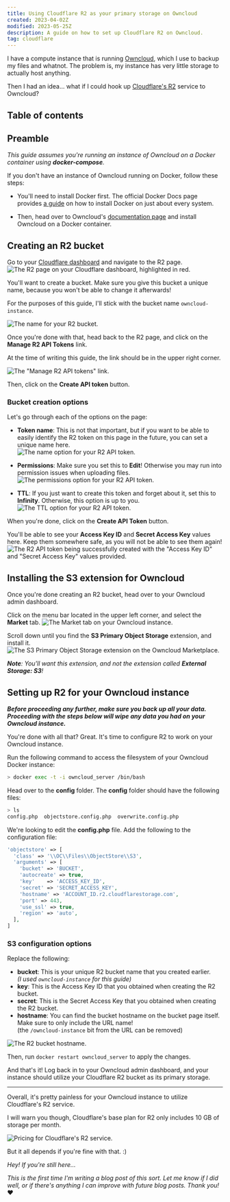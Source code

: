 ```yaml
---
title: Using Cloudflare R2 as your primary storage on Owncloud
created: 2023-04-02Z
modified: 2023-05-25Z
description: A guide on how to set up Cloudflare R2 on Owncloud.
tag: cloudflare
---
```


I have a compute instance that is running [Owncloud][owncloud], which I use to backup my files and whatnot. The problem
is, my instance has very little storage to actually host anything.

Then I had an idea... what if I could hook up [Cloudflare's R2][r2] service to Owncloud?

[owncloud]: https://owncloud.com 'Owncloud'
[r2]: https://www.cloudflare.com/products/r2/ 'R2 home page'

## Table of contents

## Preamble

_This guide assumes you're running an instance of Owncloud on a Docker container using **docker-compose**._

If you don't have an instance of Owncloud running on Docker, follow these steps:

- You'll need to install Docker first. The official Docker Docs page provides [a guide][docker-install] on how to
  install Docker on just about every system.

- Then, head over to Owncloud's [documentation page][owncloud-install] and install Owncloud on a Docker container.

[docker-install]: https://docs.docker.com/engine/install/#server 'Docker Installation page'
[owncloud-install]: https://doc.owncloud.com/server/10.12/admin_manual/installation/docker 'Owncloud Installation page'

## Creating an R2 bucket

Go to your [Cloudflare dashboard][cloudflare-dash] and navigate to the R2 page.  
![The R2 page on your Cloudflare dashboard, highlighted in red.](https://elixi.re/i/k3psp.png 'The R2 page on your Cloudflare dashboard, highlighted in red.')

You'll want to create a bucket. Make sure you give this bucket a unique name, because you won't be able to change it
afterwards!

For the purposes of this guide, I'll stick with the bucket name `owncloud-instance`.

![The name for your R2 bucket.](https://elixi.re/i/eq5h5.png 'The name for your R2 bucket.')

Once you're done with that, head back to the R2 page, and click on the **Manage R2 API Tokens** link.

At the time of writing this guide, the link should be in the upper right corner.

![The "Manage R2 API tokens" link.](https://elixi.re/i/4281o.png 'The "Manage R2 API tokens" link.')

Then, click on the **Create API token** button.

[cloudflare-dash]: https://dash.cloudflare.com 'Cloudflare dashboard page'

### Bucket creation options

Let's go through each of the options on the page:

- **Token name**: This is not that important, but if you want to be able to easily identify the R2 token on this page in
  the future, you can set a unique name here.  
  ![The name option for your R2 API token.](https://elixi.re/i/x02n8.png 'The name option for your R2 API token.')

- **Permissions**: Make sure you set this to **Edit**! Otherwise you may run into permission issues when uploading
  files.  
  ![The permissions option for your R2 API token.](https://elixi.re/i/c205k.png 'The permissions option for your R2 API token.')

- **TTL**: If you just want to create this token and forget about it, set this to **Infinity**. Otherwise, this option
  is up to you.  
  ![The TTL option for your R2 API token.](https://elixi.re/i/pkcx0.png 'The TTL option for your R2 API token.')

When you're done, click on the **Create API Token** button.

You'll be able to see your **Access Key ID** and **Secret Access Key** values here. Keep them somewhere safe, as you
will not be able to see them again!  
![The R2 API token being successfully created with the "Access Key ID" and "Secret Access Key" values provided.](https://elixi.re/i/3rlfx.png 'The R2 API token being successfully created with the "Access Key ID" and "Secret Access Key" values provided.')

## Installing the S3 extension for Owncloud

Once you're done creating an R2 bucket, head over to your Owncloud admin dashboard.

Click on the menu bar located in the upper left corner, and select the **Market** tab.
![The Market tab on your Owncloud instance.](https://elixi.re/i/7zakj.png 'The Market tab on your Owncloud instance.')

Scroll down until you find the **S3 Primary Object Storage** extension, and install it.
![The S3 Primary Object Storage extension on the Owncloud Marketplace.](https://elixi.re/i/rnmm8.png 'The S3 Primary Object Storage extension on the Owncloud Marketplace.')

_**Note**: You'll want this extension, and not the extension called **External Storage: S3**!_

## Setting up R2 for your Owncloud instance

**_Before proceeding any further, make sure you back up all your data. Proceeding with the steps below will wipe any
data you had on your Owncloud instance._**

You're done with all that? Great. It's time to configure R2 to work on your Owncloud instance.

Run the following command to access the filesystem of your Owncloud Docker instance:

```bash title="Terminal"
> docker exec -t -i owncloud_server /bin/bash
```

Head over to the **config** folder. The **config** folder should have the following files:

```bash title="Terminal"
> ls
config.php  objectstore.config.php  overwrite.config.php
```

We're looking to edit the **config.php** file. Add the following to the configuration file:

```php title="config.php"
'objectstore' => [
  'class' => '\\OC\\Files\\ObjectStore\\S3',
  'arguments' => [
    'bucket' => 'BUCKET',
    'autocreate' => true,
    'key'    => 'ACCESS_KEY_ID',
    'secret' => 'SECRET_ACCESS_KEY',
    'hostname' => 'ACCOUNT_ID.r2.cloudflarestorage.com',
    'port' => 443,
    'use_ssl' => true,
    'region' => 'auto',
  ],
]
```

### S3 configuration options

Replace the following:

- **bucket**: This is your unique R2 bucket name that you created earlier.  
  _(I used `owncloud-instance` for this guide)_
- **key**: This is the Access Key ID that you obtained when creating the R2 bucket.
- **secret**: This is the Secret Access Key that you obtained when creating the R2 bucket.
- **hostname**: You can find the bucket hostname on the bucket page itself. Make sure to only include the URL name!  
  (the `/owncloud-instance` bit from the URL can be removed)

![The R2 bucket hostname.](https://elixi.re/i/y8e7l.png 'The R2 bucket hostname.')

Then, run `docker restart owncloud_server` to apply the changes.

And that's it! Log back in to your Owncloud admin dashboard, and your instance should utilize your Cloudflare R2 bucket
as its primary storage.

---

Overall, it's pretty painless for your Owncloud instance to utilize Cloudflare's R2 service.

I will warn you though, Cloudflare's base plan for R2 only includes 10 GB of storage per month.

![Pricing for Cloudflare's R2 service.](https://elixi.re/i/kwujy.png "Pricing for Cloudflare's R2 service.")

But it all depends if you're fine with that. :)

_Hey! If you're still here..._

_This is the first time I'm writing a blog post of this sort. Let me know if I did well, or if there's anything I can
improve with future blog posts. Thank you!_ ❤️
